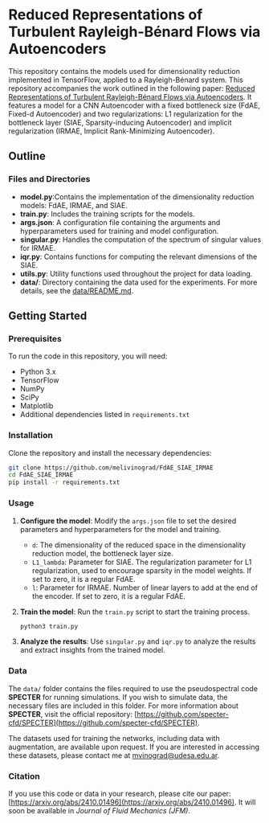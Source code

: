 # Reduced Representations of Turbulent Rayleigh-Bénard Flows via Autoencoders

This repository contains the models used for dimensionality reduction implemented in TensorFlow, applied to a Rayleigh-Bénard system. This repository accompanies the work outlined in the following paper: [Reduced Representations of Turbulent Rayleigh-Bénard Flows via Autoencoders](link). It features a model for a CNN Autoencoder with a fixed bottleneck size (FdAE, Fixed-d Autoencoder) and two regularizations: L1 regularization for the bottleneck layer (SIAE, Sparsity-inducing Autoencoder) and implicit regularization (IRMAE, Implicit Rank-Minimizing Autoencoder).

## Outline

### Files and Directories

- **model.py**:Contains the implementation of the dimensionality reduction models: FdAE, IRMAE, and SIAE.
- **train.py**: Includes the training scripts for the models.
- **args.json**: A configuration file containing the arguments and hyperparameters used for training and model configuration.
- **singular.py**: Handles the computation of the spectrum of singular values for IRMAE.
- **iqr.py**: Contains functions for computing the relevant dimensions of the SIAE.
- **utils.py**: Utility functions used throughout the project for data loading.
- **data/**: Directory containing the data used for the experiments. For more details, see the [data/README.md](data/README.md).

## Getting Started

### Prerequisites

To run the code in this repository, you will need:

- Python 3.x
- TensorFlow
- NumPy
- SciPy
- Matplotlib
- Additional dependencies listed in `requirements.txt`

### Installation

Clone the repository and install the necessary dependencies:

```bash
git clone https://github.com/melivinograd/FdAE_SIAE_IRMAE
cd FdAE_SIAE_IRMAE
pip install -r requirements.txt
```

### Usage
1. **Configure the model**: Modify the `args.json` file to set the desired parameters and hyperparameters for the model and training.

    - `d`: The dimensionality of the reduced space in the dimensionality reduction model, the bottleneck layer size.
    - `L1_lambda`: Parameter for SIAE. The regularization parameter for L1 regularization, used to encourage sparsity in the model weights. If set to zero, it is a regular FdAE.
    - `l`: Parameter for IRMAE. Number of linear layers to add at the end of the encoder. If set to zero, it is a regular FdAE.

2. **Train the model**: Run the `train.py` script to start the training process.
    ```bash
    python3 train.py
    ```

3. **Analyze the results**: Use `singular.py` and `iqr.py` to analyze the results and extract insights from the trained model.

### Data
The `data/` folder contains the files required to use the pseudospectral code **SPECTER** for running simulations. If you wish to simulate data, the necessary files are included in this folder. For more information about **SPECTER**, visit the official repository: [https://github.com/specter-cfd/SPECTER](https://github.com/specter-cfd/SPECTER).

The datasets used for training the networks, including data with augmentation, are available upon request. If you are interested in accessing these datasets, please contact me at [mvinograd@udesa.edu.ar](mailto:mvinograd@udesa.edu.ar).

### Citation
If you use this code or data in your research, please cite our paper: [https://arxiv.org/abs/2410.01496](https://arxiv.org/abs/2410.01496). It will soon be available in *Journal of Fluid Mechanics (JFM)*.

